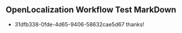 ## OpenLocalization Workflow Test MarkDown
* 31dfb338-0fde-4d65-9406-58632cae5d67 thanks!

<!--HONumber=Aug16_HO4-->



